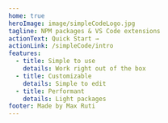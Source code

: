 ```yaml
---
home: true
heroImage: image/simpleCodeLogo.jpg
tagline: NPM packages & VS Code extensions
actionText: Quick Start →
actionLink: /simpleCode/intro
features:
  - title: Simple to use
    details: Work right out of the box
  - title: Customizable
    details: Simple to edit
  - title: Performant
    details: Light packages
footer: Made by Max Ruti
---
```

